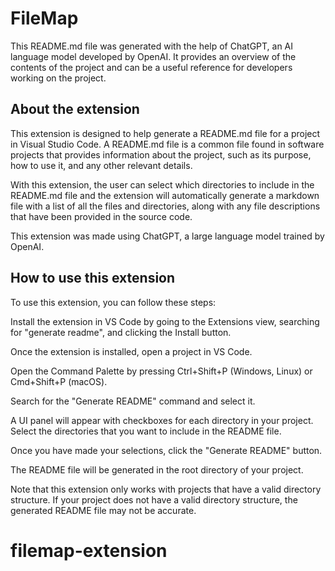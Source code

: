 # FileMap

This README.md file was generated with the help of ChatGPT, an AI language model developed by OpenAI. It provides an overview of the contents of the project and can be a useful reference for developers working on the project.

## About the extension

This extension is designed to help generate a README.md file for a project in Visual Studio Code. A README.md file is a common file found in software projects that provides information about the project, such as its purpose, how to use it, and any other relevant details.

With this extension, the user can select which directories to include in the README.md file and the extension will automatically generate a markdown file with a list of all the files and directories, along with any file descriptions that have been provided in the source code.

This extension was made using ChatGPT, a large language model trained by OpenAI.

## How to use this extension

To use this extension, you can follow these steps:

Install the extension in VS Code by going to the Extensions view, searching for "generate readme", and clicking the Install button.

Once the extension is installed, open a project in VS Code.

Open the Command Palette by pressing Ctrl+Shift+P (Windows, Linux) or Cmd+Shift+P (macOS).

Search for the "Generate README" command and select it.

A UI panel will appear with checkboxes for each directory in your project. Select the directories that you want to include in the README file.

Once you have made your selections, click the "Generate README" button.

The README file will be generated in the root directory of your project.

Note that this extension only works with projects that have a valid directory structure. If your project does not have a valid directory structure, the generated README file may not be accurate.
# filemap-extension
